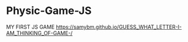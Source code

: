 # Physic-Game-JS
MY FIRST JS GAME
https://samybm.github.io/GUESS_WHAT_LETTER-I-AM_THINKING_OF-GAME-/
